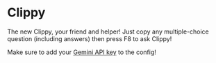 # Clippy
The new Clippy, your friend and helper! Just copy any multiple-choice question (including answers) then press F8 to ask Clippy!

Make sure to add your [Gemini API key](https://aistudio.google.com/app/apikey) to the config!